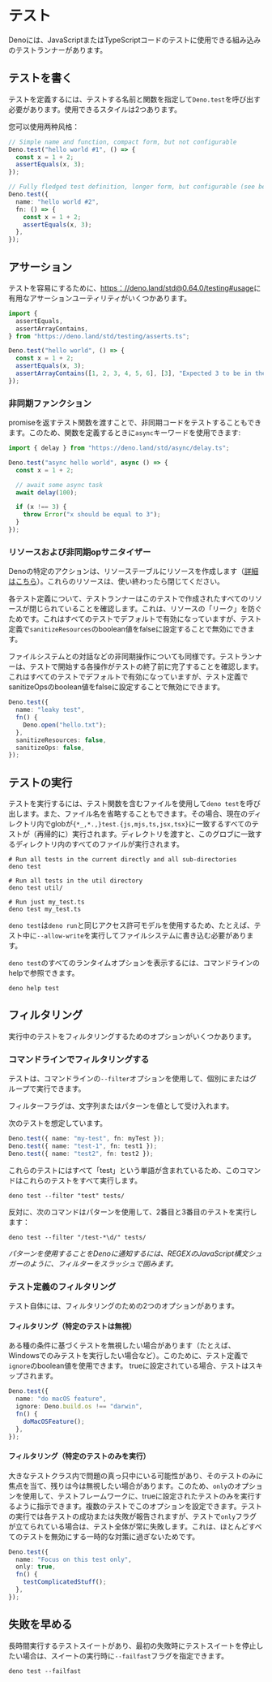 # テスト

Denoには、JavaScriptまたはTypeScriptコードのテストに使用できる組み込みのテストランナーがあります。

## テストを書く

テストを定義するには、テストする名前と関数を指定して`Deno.test`を呼び出す必要があります。使用できるスタイルは2つあります。

您可以使用两种风格：

```ts
// Simple name and function, compact form, but not configurable
Deno.test("hello world #1", () => {
  const x = 1 + 2;
  assertEquals(x, 3);
});

// Fully fledged test definition, longer form, but configurable (see below)
Deno.test({
  name: "hello world #2",
  fn: () => {
    const x = 1 + 2;
    assertEquals(x, 3);
  },
});
```


## アサーション

テストを容易にするために、[https：//deno.land/std@0.64.0/testing#usage](https://deno.land/std@0.64.0/testing#usage)に有用なアサーションユーティリティがいくつかあります。

```ts
import {
  assertEquals,
  assertArrayContains,
} from "https://deno.land/std/testing/asserts.ts";

Deno.test("hello world", () => {
  const x = 1 + 2;
  assertEquals(x, 3);
  assertArrayContains([1, 2, 3, 4, 5, 6], [3], "Expected 3 to be in the array");
});
```

### 非同期ファンクション

promiseを返すテスト関数を渡すことで、非同期コードをテストすることもできます。このため、関数を定義するときに`async`キーワードを使用できます:

```ts
import { delay } from "https://deno.land/std/async/delay.ts";

Deno.test("async hello world", async () => {
  const x = 1 + 2;

  // await some async task
  await delay(100);

  if (x !== 3) {
    throw Error("x should be equal to 3");
  }
});
```

### リソースおよび非同期opサニタイザー

Denoの特定のアクションは、リソーステーブルにリソースを作成します（[詳細はこちら]((./contributing/architecture.md))）。これらのリソースは、使い終わったら閉じてください。

各テスト定義について、テストランナーはこのテストで作成されたすべてのリソースが閉じられていることを確認します。これは、リソースの「リーク」を防ぐためです。これはすべてのテストでデフォルトで有効になっていますが、テスト定義で`sanitizeResources`のboolean値をfalseに設定することで無効にできます。

ファイルシステムとの対話などの非同期操作についても同様です。テストランナーは、テストで開始する各操作がテストの終了前に完了することを確認します。これはすべてのテストでデフォルトで有効になっていますが、テスト定義でsanitizeOpsのboolean値をfalseに設定することで無効にできます。

```ts
Deno.test({
  name: "leaky test",
  fn() {
    Deno.open("hello.txt");
  },
  sanitizeResources: false,
  sanitizeOps: false,
});
```

## テストの実行

テストを実行するには、テスト関数を含むファイルを使用して`deno test`を呼び出します。また、ファイル名を省略することもできます。その場合、現在のディレクトリ内でglobが`{*_,*.,}test.{js,mjs,ts,jsx,tsx}`に一致するすべてのテストが（再帰的に）実行されます。ディレクトリを渡すと、このグロブに一致するディレクトリ内のすべてのファイルが実行されます。

```shell
# Run all tests in the current directly and all sub-directories
deno test

# Run all tests in the util directory
deno test util/

# Run just my_test.ts
deno test my_test.ts
```

`deno test`は`deno run`と同じアクセス許可モデルを使用するため、たとえば、テスト中に`--allow-write`を実行してファイルシステムに書き込む必要があります。

`deno test`のすべてのランタイムオプションを表示するには、コマンドラインのhelpで参照できます。

```shell
deno help test
```

## フィルタリング

実行中のテストをフィルタリングするためのオプションがいくつかあります。

### コマンドラインでフィルタリングする

テストは、コマンドラインの`--filter`オプションを使用して、個別にまたはグループで実行できます。

フィルターフラグは、文字列またはパターンを値として受け入れます。

次のテストを想定しています。

```ts
Deno.test({ name: "my-test", fn: myTest });
Deno.test({ name: "test-1", fn: test1 });
Deno.test({ name: "test2", fn: test2 });
```

これらのテストにはすべて「test」という単語が含まれているため、このコマンドはこれらのテストをすべて実行します。

```shell
deno test --filter "test" tests/
```

反対に、次のコマンドはパターンを使用して、2番目と3番目のテストを実行します：

```shell
deno test --filter "/test-*\d/" tests/
```

_パターンを使用することをDenoに通知するには、REGEXのJavaScript構文シュガーのように、フィルターをスラッシュで囲みます。_

### テスト定義のフィルタリング

テスト自体には、フィルタリングのための2つのオプションがあります。

#### フィルタリング（特定のテストは無視）

ある種の条件に基づくテストを無視したい場合があります（たとえば、Windowsでのみテストを実行したい場合など）。このために、テスト定義で`ignore`のboolean値を使用できます。 trueに設定されている場合、テストはスキップされます。

```ts
Deno.test({
  name: "do macOS feature",
  ignore: Deno.build.os !== "darwin",
  fn() {
    doMacOSFeature();
  },
});
```

#### フィルタリング（特定のテストのみを実行）

大きなテストクラス内で問題の真っ只中にいる可能性があり、そのテストのみに焦点を当て、残りは今は無視したい場合があります。このため、`only`のオプションを使用して、テストフレームワークに、trueに設定されたテストのみを実行するように指示できます。複数のテストでこのオプションを設定できます。テストの実行では各テストの成功または失敗が報告されますが、テストで`only`フラグが立てられている場合は、テスト全体が常に失敗します。これは、ほとんどすべてのテストを無効にする一時的な対策に過ぎないためです。

```ts
Deno.test({
  name: "Focus on this test only",
  only: true,
  fn() {
    testComplicatedStuff();
  },
});
```

## 失敗を早める

長時間実行するテストスイートがあり、最初の失敗時にテストスイートを停止したい場合は、スイートの実行時に`--failfast`フラグを指定できます。

```shell
deno test --failfast
```

